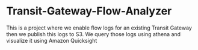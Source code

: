 # Transit-Gateway-Flow-Analyzer
This is a project where we enable flow logs for an existing Transit Gateway then we publish this logs to S3. We query those logs using athena and visualize it using Amazon Quicksight
